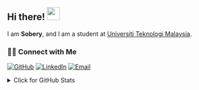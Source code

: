 
## Hi there! <img src="https://raw.githubusercontent.com/drshahizan/drshahizan/master/img/wave.gif" width="30">

I am  __Sobery__, and I am a student at [Universiti Teknologi Malaysia](https://www.utm.my).

### 🙌🏻 Connect with Me
<p align="left">
    <a href="https://github.com/duncansez" target="_blank"><img alt="GitHub" src="https://img.shields.io/badge/-@duncansez-181717?style=flat-square&logo=GitHub&logoColor=white"></a>
    <a href="https://my.linkedin.com/in/sobery-basri-7b20aa105?trk=pub-pbmap" target="_blank"><img alt="LinkedIn" src="https://img.shields.io/badge/-soberybasri-blue?style=flat-square&logo=Linkedin&logoColor=white&link=https://my.linkedin.com/in/sobery-basri-7b20aa105?trk=pub-pbmap"></a>
    <a href="mailto:soberybasri@gmail.com" target="_blank"><img alt="Email" src="https://img.shields.io/badge/-soberybasri@gmail.com-c14438?style=flat-square&logo=Gmail&logoColor=white&link=mailto:soberybasri@gmail.com"></a>    
</p>
  

<details>
<summary>Click for GitHub Stats</summary>
<p align="left">
    <img alt = "GitHub Stats" src="https://github-readme-stats.vercel.app/api?username=duncansez&show_icons=true&hide=issues&icon_color=000000&hide_border=true&title_color=5391FE&text_color=555&PAT_1">
    <br>
    <img alt = "Top Language" src="https://github-readme-stats.vercel.app/api/top-langs/?username=duncansez&hide=html,&hide_border=true&title_color=5391FE&text_color=555"
</p>
  
  ![Follower Badge](https://img.shields.io/github/followers/duncansez)
  ![](https://visitor-badge.glitch.me/badge?page_id=duncansez)

</details>
